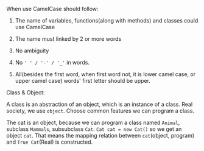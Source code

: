 

When use CamelCase should follow:

  1. The name of variables, functions(along with methods) and classes could use CamelCase
  2. The name must linked by 2 or more words
  3. No ambiguity


  1. No `' ' / '-' / '_'` in words.
  2. All(besides the first word, when first word not, it is lower camel case, or upper camel case) words' first letter should be upper.

Class & Object:

  A class is an abstraction of an object, which is an instance of a class.
  Real society, we use `object`. Choose common features we can program a class.

  The cat is an object, because we can program a class named `Animal`, subclass `Mammals`, subsubclass `Cat`.
  `Cat cat = new Cat()` so we get an object `cat`.
  That means the mapping relation between `cat`(object, program) and `True Cat`(Real) is constructed.
